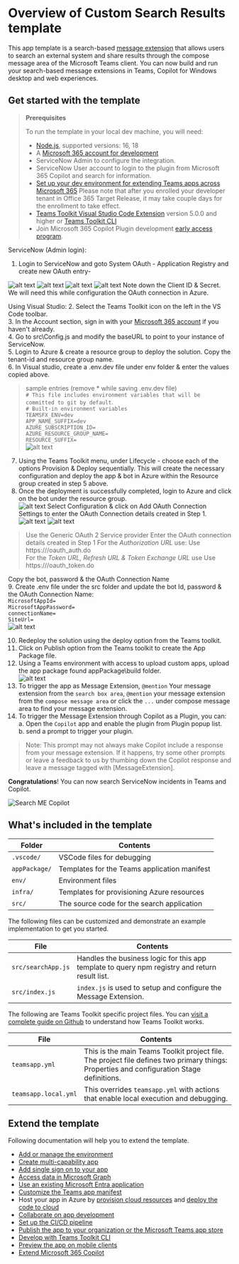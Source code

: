 # Overview of Custom Search Results template

This app template is a search-based [message extension](https://docs.microsoft.com/microsoftteams/platform/messaging-extensions/what-are-messaging-extensions?tabs=nodejs) that allows users to search an external system and share results through the compose message area of the Microsoft Teams client. You can now build and run your search-based message extensions in Teams, Copilot for Windows desktop and web experiences.

## Get started with the template

> **Prerequisites**
>
> To run the template in your local dev machine, you will need:
>
> - [Node.js](https://nodejs.org/), supported versions: 16, 18
> - A [Microsoft 365 account for development](https://docs.microsoft.com/microsoftteams/platform/toolkit/accounts)
> - ServiceNow Admin to configure the integration.
> - ServiceNow User account to login to the plugin from Microsoft 365 Copilot and search for information. 
> - [Set up your dev environment for extending Teams apps across Microsoft 365](https://aka.ms/teamsfx-m365-apps-prerequisites)
>   Please note that after you enrolled your developer tenant in Office 365 Target Release, it may take couple days for the enrollment to take effect.
> - [Teams Toolkit Visual Studio Code Extension](https://aka.ms/teams-toolkit) version 5.0.0 and higher or [Teams Toolkit CLI](https://aka.ms/teamsfx-cli)
> - Join Microsoft 365 Copilot Plugin development [early access program](https://aka.ms/plugins-dev-waitlist).

ServiceNow (Admin login):
1. Login to ServiceNow and goto System OAuth - Application Registry and create new OAuth entry-

 ![alt text](image-1.png)
 ![alt text](image-2.png)
 ![alt text](image-3.png)
 ![alt text](image-4.png)
 Note down the Client ID & Secret. We will need this while configuration the OAuth connection in Azure.

Using Visual Studio:
2. Select the Teams Toolkit icon on the left in the VS Code toolbar.  
3. In the Account section, sign in with your [Microsoft 365 account](https://docs.microsoft.com/microsoftteams/platform/toolkit/accounts) if you haven't already.  
4. Go to src\Config.js and modify the baseURL to point to your instance of ServiceNow.  
5. Login to Azure & create a resource group to deploy the solution. Copy the tenant-id and resource group name.  
6. In Visual studio, create a .env.dev file under env folder & enter the values copied above. 

>sample entries (remove * while saving .env.dev file)  
`# This file includes environment variables that will be committed to git by default`.  
`# Built-in environment variables`  
`TEAMSFX_ENV=dev`  
`APP_NAME_SUFFIX=dev`  
`AZURE_SUBSCRIPTION_ID=`  
`AZURE_RESOURCE_GROUP_NAME=`  
`RESOURCE_SUFFIX=`  
![alt text](image-6.png)
7. Using the Teams Toolkit menu, under Lifecycle - choose each of the options Provision & Deploy sequentially. This will create the necessary configuration and deploy the app & bot in Azure within the Resource group created in step 5 above.  
8. Once the deployment is successfully completed, login to Azure and click on the bot under the resource group.  
![alt text](image-7.png) 
Select Configuration & click on Add OAuth Connection Settings to enter the OAuth Connection details created in Step 1.  
![alt text](image-8.png)
![alt text](SNOAuth-Step8.png)
>Use the Generic OAuth 2 Service provider
>Enter the OAuth connection details created in Step 1
>For the _Authorization URL_ use: Use https://<your ServiceNow instance url>/oauth_auth.do  
>For the _Token URL, Refresh URL & Token Exchange URL_ use Use https://<your ServiceNow instance url>/oauth_token.do

Copy the bot, password & the OAuth Connection Name   
9. Create .env file under the src folder and update the bot Id, password & the OAuth Connection Name:  
`MicrosoftAppId=`  
`MicrosoftAppPassword=`  
`connectionName=`  
`SiteUrl=`  
![alt text](image-5.png)  

10. Redeploy the solution using the deploy option from the Teams toolkit.  
11. Click on Publish option from the Teams toolkit to create the App Package file.  
12. Using a Teams environment with access to upload custom apps, upload the app package found appPackage\build folder.  
![alt text](image-9.png)
13. To trigger the app as Message Extension, `@mention` Your message extension from the `search box area`, `@mention` your message extension from the `compose message area` or click the `...` under compose message area to find your message extension.  
14. To trigger the Message Extension through Copilot as a Plugin, you can:   
   a. Open the `Copilot` app and enable the plugin from Plugin popup list.   
   b. send a prompt to trigger your plugin.
   > Note: This prompt may not always make Copilot include a response from your message extension. If it happens, try some other prompts or leave a feedback to us by thumbing down the Copilot response and leave a message tagged with [MessageExtension].

**Congratulations**! You can now search ServiceNow incidents in Teams and Copilot.

![Search ME Copilot](https://github.com/OfficeDev/TeamsFx/assets/107838226/a718b206-33ed-4d3e-99af-376c1f159c2b)

## What's included in the template

| Folder        | Contents                                     |
| ------------- | -------------------------------------------- |
| `.vscode/`    | VSCode files for debugging                   |
| `appPackage/` | Templates for the Teams application manifest |
| `env/`        | Environment files                            |
| `infra/`      | Templates for provisioning Azure resources   |
| `src/`        | The source code for the search application   |

The following files can be customized and demonstrate an example implementation to get you started.

| File               | Contents                                                                                       |
| ------------------ | ---------------------------------------------------------------------------------------------- |
| `src/searchApp.js` | Handles the business logic for this app template to query npm registry and return result list. |
| `src/index.js`     | `index.js` is used to setup and configure the Message Extension.                               |

The following are Teams Toolkit specific project files. You can [visit a complete guide on Github](https://github.com/OfficeDev/TeamsFx/wiki/Teams-Toolkit-Visual-Studio-Code-v5-Guide#overview) to understand how Teams Toolkit works.

| File                 | Contents                                                                                                                                  |
| -------------------- | ----------------------------------------------------------------------------------------------------------------------------------------- |
| `teamsapp.yml`       | This is the main Teams Toolkit project file. The project file defines two primary things: Properties and configuration Stage definitions. |
| `teamsapp.local.yml` | This overrides `teamsapp.yml` with actions that enable local execution and debugging.                                                     |

## Extend the template

Following documentation will help you to extend the template.

- [Add or manage the environment](https://learn.microsoft.com/microsoftteams/platform/toolkit/teamsfx-multi-env)
- [Create multi-capability app](https://learn.microsoft.com/microsoftteams/platform/toolkit/add-capability)
- [Add single sign on to your app](https://learn.microsoft.com/microsoftteams/platform/toolkit/add-single-sign-on)
- [Access data in Microsoft Graph](https://learn.microsoft.com/microsoftteams/platform/toolkit/teamsfx-sdk#microsoft-graph-scenarios)
- [Use an existing Microsoft Entra application](https://learn.microsoft.com/microsoftteams/platform/toolkit/use-existing-aad-app)
- [Customize the Teams app manifest](https://learn.microsoft.com/microsoftteams/platform/toolkit/teamsfx-preview-and-customize-app-manifest)
- Host your app in Azure by [provision cloud resources](https://learn.microsoft.com/microsoftteams/platform/toolkit/provision) and [deploy the code to cloud](https://learn.microsoft.com/microsoftteams/platform/toolkit/deploy)
- [Collaborate on app development](https://learn.microsoft.com/microsoftteams/platform/toolkit/teamsfx-collaboration)
- [Set up the CI/CD pipeline](https://learn.microsoft.com/microsoftteams/platform/toolkit/use-cicd-template)
- [Publish the app to your organization or the Microsoft Teams app store](https://learn.microsoft.com/microsoftteams/platform/toolkit/publish)
- [Develop with Teams Toolkit CLI](https://aka.ms/teamsfx-cli/debug)
- [Preview the app on mobile clients](https://github.com/OfficeDev/TeamsFx/wiki/Run-and-debug-your-Teams-application-on-iOS-or-Android-client)
- [Extend Microsoft 365 Copilot](https://aka.ms/teamsfx-copilot-plugin)
